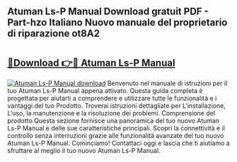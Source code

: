 ## Atuman Ls-P Manual Download gratuit PDF - Part-hzo Italiano Nuovo manuale del proprietario di riparazione ot8A2

# <h2><a href="http://dfelhz1.blite.top/?on=Atuman+Ls-P+Manual">🔗Download 👉🔴 Atuman Ls-P Manual</a></h2>

[![Atuman Ls-P Manual download](https://i.imgur.com/lujVjoI.png)](http://dfelhz1.blite.top/?on=Atuman+Ls-P+Manual)
Benvenuto nel manuale di istruzioni per il tuo Atuman Ls-P Manual appena attivato. Questa guida completa è progettata per aiutarti a comprendere e utilizzare tutte le funzionalità e i vantaggi del tuo Prodotto. Troverai istruzioni dettagliate per L'installazione, L'uso, la manutenzione e la risoluzione dei problemi. Comprensione del prodotto Questa sezione fornisce una panoramica del tuo nuovo Atuman Ls-P Manual e delle sue caratteristiche principali. Scopri la connettività e il controllo senza interruzioni grazie alle funzionalità avanzate del tuo nuovo Atuman Ls-P Manual. Cominciamo! Contattaci oggi e lascia che ti aiutiamo a sfruttare al meglio il tuo nuovo Atuman Ls-P Manual.

